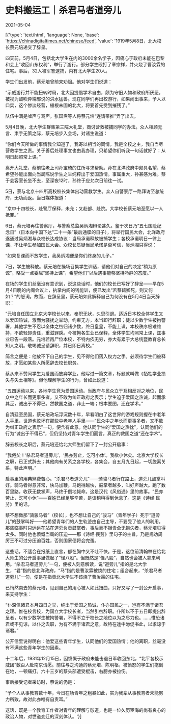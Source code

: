 # 史料搬运工｜杀君马者道旁儿

2021-05-04

[{'type': 'text/html', 'language': None, 'base': 'https://chinadigitaltimes.net/chinese/feed', 'value': '1919年5月8日，北大校长蔡元培递交了辞呈。

四天前，5月4日，包括北大学生在内的3000余名学子，因痛心于政府未能在巴黎和会上“收回山东权利”，举行了游行。部分学生殴打了章宗祥，并火烧了曹汝霖的住宅。事后，32人被军警逮捕，内有北大学生20人。

学生们出发前，蔡元培曾前来劝阻。他对学生们说道：

“示威游行并不能扭转时局，北大因提倡学术自由，颇为守旧人物和政府所厌恶，被视为鼓吹异端邪说的洪水猛兽。现在同学们再出校游行，如果闹出事来，予人以口实，这个惨淡经营，植根未固的北大，将要首先受到摧残了。”

队伍中满是嘘声与骂声。张国焘等人将蔡元培“连请带推”弄了出去。

5月4日晚，北大学生群集第三院大礼堂，商讨营救被捕同学的办法。众人相顾无言、束手无策之际，蔡元培步入会场，对诸生说道：

“你们今天所做的事情我全知道了，我寄以相当的同情。我是全校之主，我自当尽营救学生之责。关于善后处理事宜也由我办理，只希望你们听我一句话就好了：从明日起照常上课。”

离开大礼堂，蔡前往老上司孙宝琦的住所寻求帮助。孙在北洋政府中颇具名望，蔡希望孙能出面向当局陈说学生之举纯粹出于爱国热情。事属重大，孙甚感为难。蔡于会客室长坐不去，至深夜12时，孙终于应允次日前往一试。

5日，蔡与北京十四所高校校长集体出动营救学生。众人自警察厅一路拜访至总统府，无功而返。当日媒体报道：

“京中十四校长，赴警厅保释，未允；又赴部、赴院。大学校长蔡元培至愿以一人抵罪。”

6日，蔡元培再往警察厅，与警察总监吴炳湘辩论甚久。鉴于次日乃“五七国耻纪念日”（日本向中国下达“二十一条”最后通牒的日子），将举行国民大会，北洋政府遂通过吴炳湘与众校长达成协议：当局承诺释放被捕学生；各校承诺明日一律上课，不让学生参加国民大会。众校长质疑当局承诺是否可信，吴炳湘只得说：

“如果复课而不放学生，我吴炳湘便是你们终身的儿子。”

7日，学生被释放。蔡元培在操场召集学生训话，请他们对自己的决定“稍为原谅”，略受一点委屈“坚持上课”，希望他们“以后遇事能够坚持冷静的态度。”

在场的学生们丝毫没有意识到，说这些话时，他们的校长已写好了辞呈——早在5月4日晚的内阁会议上，执掌内阁的钱能训，便已发出“若蔡鹤卿死，则又何如？”的怒词。故而，在辞呈里，蔡元培如此解释自己为何没有在5月4日当天辞职：

“元培自任国立北京大学校长以来，奉职无状，久思引退。适近日本校全体学生又以爱国热诚，激而为骚扰之举动，约束无方，本当即行辞职；徒以少数学生被拘警署，其他学生不忍以全体之咎归诸少数，终日皇皇，不能上课，本校秩序极难维持，不欲轻卸责任，重滋罪戾。今被拘各生业已保释，全体学生均照常上课，兹事业已告一段落。元培若再尸位本校，不特内疚无穷，亦大有累于大总统暨教育总长知人之明。敬竭诚呈请辞职，并已即日离校。”

简言之便是：他放不下自己的学生，见不得他们落入权力之手。必须待学生们被释放，才愿如某些人所愿辞去校长职务。

蔡从来不赞同学生为爱国而放弃学业。他写过一篇文章，标题就叫做《牺牲学业损失与失土相等》。但他理解学生的行为，曾如此说道：

“五四运动以来，各地学生竞为爱国运动。当政府与民众立于互相反对之地位，民众中之年长而更事多者，又不敢为纠正政府之表示；学生迫于爱国之热诚，起而承其乏，诚出于不得已。然救国之道，非止一端；根本要图，还在学术。”

自清廷至民国，蔡元培政坛浮沉数十年，早看明白了这世界的游戏规则握在中老年人手里，世道也败坏在那些中老年人手里——“民众中之年长而更事多者，又不敢为纠正政府之表示”一句，便含有此意。他认同学生的“爱国之热忱”，认同他们的行为“诚出于不得已”，但仍坚持对青年学生们而言，真正的救国之道“还在学术”。

辞去校长之职后，蔡元培还给北大师生们留下了一封公开启事：

“我倦矣！‘杀君马者道旁儿’，‘民亦劳止，汔可小休’。我欲小休矣。北京大学校长之职，已正式辞去；其他向有关系之各学校，各集会，自五月九日起，一切脱离关系，特此声明。”

启事里的用典煞费苦心。“杀君马者道旁儿”——骑骏马者行在路上，道旁儿鼓掌叫好。骑马者得意非常，快马加鞭。马跑得越快，鼓掌者越多，叫好声越大。跑了数百里路，收获无数掌声，马终于倒地毙命。这是汉代《风俗通》里的故事。“民亦劳止，汔可小休”——百姓已经足够辛苦，是该稍稍得到休息了。这是《诗经·民劳》里的话。

蔡不想做那“骑骏马者”（校长），也不想让自己的“骏马”（青年学子）死于“道旁儿”的鼓掌叫好——他希望青年们的人生轨迹由自己主导，不要受了他人的利用。那些临事时只远远在站在道旁负责鼓掌者，事后毫不担责全无损失者，蔡元培见得太多。同时他也愤慨当局的压迫——那《诗经·民劳》里句子的主旨，乃是规劝周厉王不可过分压迫百姓，否则国家便将会完蛋。

这些话，不适合在报纸上直言，郁在胸中又不吐不快。于是，这位前清翰林在给北大师生的公开启事里做起了“怪八股”。但既然是“怪八股”，自然也会被人拿来利用。“杀君马者道旁儿”一句，便被人刻意解读，说“道旁儿”指的是北大学生，“君”指的是北洋政府，“马”指的是曹汝霖被烧的住宅；组合起来，“杀君马者道旁儿”一句，便是在指责北大学生不该烧了曹汝霖的住宅。

已悄然南去的蔡元培，见到自己的用心被人如此扭曲，只好又写了一封公开启事，来支持学生：

“仆深信诸君本月四日之举，纯出于爱国之热诚，仆亦国民之一，岂有不满于诸君之理。惟在校言校，为国立大学校长者，当然引咎辞职。仆所以不于五日即提出辞呈者，以有少数学生被拘警署，不得不立于校长之地位以为之尽力也。……惟恐诸君或不见谅，以仆之去职，为有不满于诸君之意，故特在途中匆促书此，以求谅于诸君。”

公开信里说得明白：他爱这些青年学生，认同他们的爱国热情；他的离职，丝毫没有不满这些青年学生的因素。

十二年后，1931年12月15日，因愤慨于政府未能击退日军收回东北，“北平各校示威团”数百人赴南京请愿。前往与之沟通的蔡元培、陈明枢，被愤怒的学生们拖倒在地，一顿痛打。六十三岁的蔡头部遭受棍击，右膀亦被拉伤。

事后接受记者采访时，蔡说的仍是：

“予个人从事教育数十年，今日在场青年之粗暴如此，实为我辈从事教育者未能努力所致，故对此亦唯有自责耳。”

这话，既是一个教育工作者对青年的理解与恕道，也是一位久历宦海的尚有良心的政治人物，对世道变迁的深刻体认。'}]